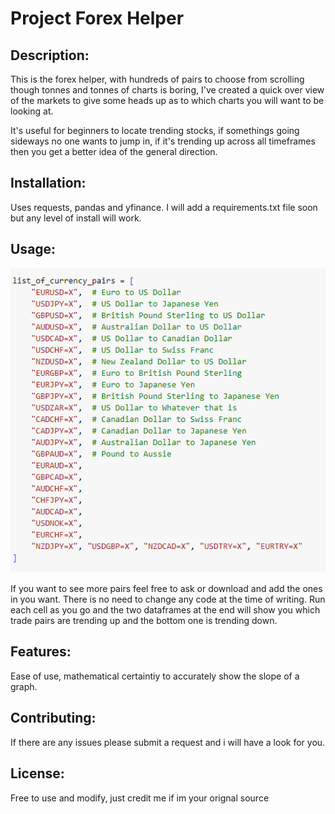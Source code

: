# Project Forex Helper

## Description:
This is the forex helper, with hundreds of pairs to choose from scrolling though tonnes and tonnes of charts is boring,
I've created a quick over view of the markets to give some heads up as to which charts you will want to be looking at.

It's useful for beginners to locate trending stocks, if somethings going sideways no one wants to jump in, if it's trending up across
all timeframes then you get a better idea of the general direction.

## Installation:

Uses requests, pandas and yfinance. I will add a requirements.txt file soon but any level of install will work.

## Usage:

![Sample Image](images/forex_pairs_snippet.png)

If you want to see more pairs feel free to ask or download and add the ones in you want. There is no need to change any code at the time
of writing. Run each cell as you go and the two dataframes at the end will show you which trade pairs are trending up and the bottom one is trending down.

## Features:
Ease of use, mathematical certaintiy to accurately show the slope of a graph.

## Contributing:
If there are any issues please submit a request and i will have a look for you.

## License:
Free to use and modify, just credit me if im your orignal source
